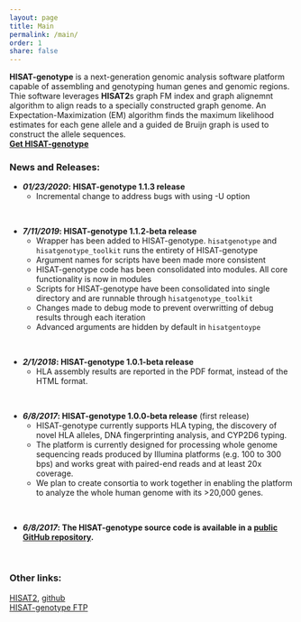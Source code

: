 ```yaml
---
layout: page
title: Main
permalink: /main/
order: 1
share: false
---
```


**HISAT-genotype** is a next-generation genomic analysis software platform capable of assembling and genotyping human genes and genomic regions. Thie software leverages **HISAT2**s graph FM index and graph alignemnt algorithm to align reads to a specially constructed graph genome. An Expectation-Maximization (EM) algorithm finds the maximum likelihood estimates for each gene allele and a guided de Bruijn graph is used to construct the allele sequences.  
[__Get HISAT-genotype__](https://github.com/DaehwanKimLab/hisat-genotype)

### News and Releases:
+ __*01/23/2020*: HISAT-genotype 1.1.3 release__
    - Incremental change to address bugs with using -U option
<br>

+ __*7/11/2019*: HISAT-genotype 1.1.2-beta release__
    - Wrapper has been added to HISAT-genotype. `hisatgenotype` and `hisatgenotype_toolkit` runs the entirety of HISAT-genotype
    - Argument names for scripts have been made more consistent
    - HISAT-genotype code has been consolidated into modules. All core functionality is now in modules
    - Scripts for HISAT-genotype have been consolidated into single directory and are runnable through `hisatgenotype_toolkit`
    - Changes made to debug mode to prevent overwritting of debug results through each iteration
    - Advanced arguments are hidden by default in `hisatgentoype`  
<br>

+ __*2/1/2018*: HISAT-genotype 1.0.1-beta release__
    - HLA assembly results are reported in the PDF format, instead of the HTML format.  
<br>

+ __*6/8/2017*: HISAT-genotype 1.0.0-beta release__ (first release)
    - HISAT-genotype currently supports HLA typing, the discovery of novel HLA alleles, DNA fingerprinting analysis, and CYP2D6 typing.
    - The platform is currently designed for processing whole genome sequencing reads produced by Illumina platforms (e.g. 100 to 300 bps) and works great with paired-end reads and at least 20x coverage.
    - We plan to create consortia to work together in enabling the platform to analyze the whole human genome with its >20,000 genes.  
<br>

+ __*6/8/2017*: The HISAT-genotype source code is available in a [public GitHub repository](https://github.com/DaehwanKimLab/hisat-genotype).__  
<br>

### Other links:
[HISAT2](http://ccb.jhu.edu/software/hisat2/index.shtml), [github](https://github.com/DaehwanKimLab/hisat2)  
[HISAT-genotype FTP](ftp://ftp.ccb.jhu.edu/pub/infphilo/hisat-genotype/data)
